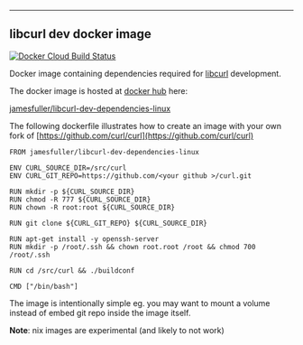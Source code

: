 -----------------------------------------
libcurl dev docker image
-----------------------------------------

[![Docker Cloud Build Status](https://img.shields.io/docker/cloud/build/jamesfuller/libcurl-dev-dependencies-linux.svg)](https://cloud.docker.com/repository/docker/jamesfuller/libcurl-dev-dependencies-linux/builds)

Docker image containing dependencies required for [libcurl](https://curl.haxx.se) development.

The docker image is hosted at [docker hub](https://hub.docker.com) here:

[jamesfuller/libcurl-dev-dependencies-linux](https://hub.docker.com/r/jamesfuller/libcurl-dev-dependencies-linux)

The following dockerfile illustrates how to create an image with your own fork of [https://github.com/curl/curl](https://github.com/curl/curl)

```
FROM jamesfuller/libcurl-dev-dependencies-linux

ENV CURL_SOURCE_DIR=/src/curl
ENV CURL_GIT_REPO=https://github.com/<your github >/curl.git

RUN mkdir -p ${CURL_SOURCE_DIR}
RUN chmod -R 777 ${CURL_SOURCE_DIR}
RUN chown -R root:root ${CURL_SOURCE_DIR}

RUN git clone ${CURL_GIT_REPO} ${CURL_SOURCE_DIR}

RUN apt-get install -y openssh-server
RUN mkdir -p /root/.ssh && chown root.root /root && chmod 700 /root/.ssh

RUN cd /src/curl && ./buildconf

CMD ["/bin/bash"]
```

The image is intentionally simple eg. you may want to mount a volume instead of embed git repo inside the image itself.

**Note**: nix images are experimental (and likely to not work)
